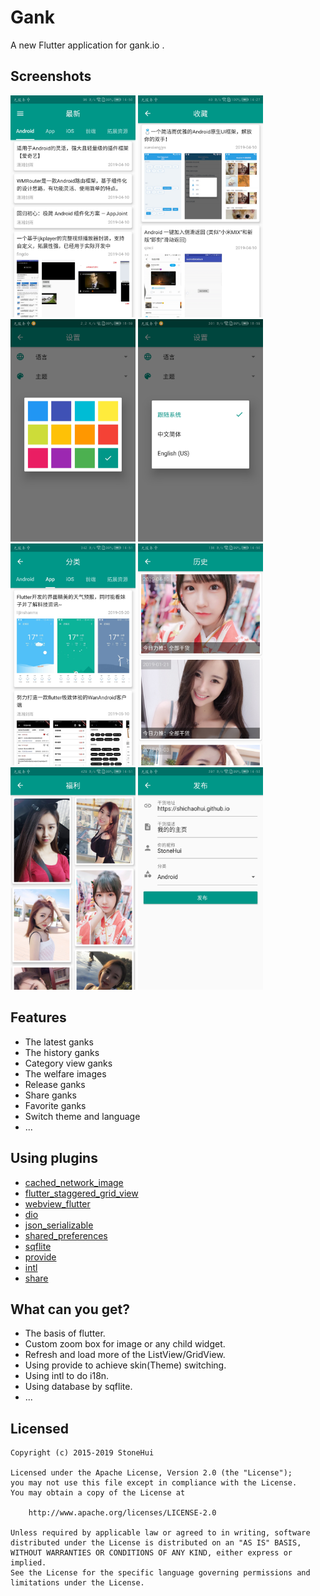 # Gank

A new Flutter application for gank.io .

## Screenshots

<img src="./screenshots/home.jpg" width=200> <img src="./screenshots/drawer.jpg" width=200> <img src="./screenshots/theme.jpg" width=200> <img src="./screenshots/language.jpg" width=200> <img src="./screenshots/category.jpg" width=200> <img src="./screenshots/history.jpg" width=200> <img src="./screenshots/welfare.jpg" width=200> <img src="./screenshots/release.jpg" width=200>

## Features

* The latest ganks
* The history ganks
* Category view ganks
* The welfare images
* Release ganks
* Share ganks
* Favorite ganks
* Switch theme and language
* ...

## Using plugins
* [cached_network_image](https://pub.dev/packages/cached_network_image)
* [flutter_staggered_grid_view](https://pub.dev/packages/flutter_staggered_grid_view)
* [webview_flutter](https://pub.dev/packages/webview_flutter)
* [dio](https://pub.dev/packages/dio)
* [json_serializable](https://pub.dev/packages/json_serializable)
* [shared_preferences](https://pub.dev/packages/shared_preferences)
* [sqflite](https://pub.dev/packages/sqflite)
* [provide](https://pub.dev/packages/provide)
* [intl](https://pub.dev/packages/intl)
* [share](https://pub.dev/packages/share)

## What can you get?

* The basis of flutter.
* Custom zoom box for image or any child widget.
* Refresh and load more of the ListView/GridView.
* Using provide to achieve skin(Theme) switching.
* Using intl to do i18n.
* Using database by sqflite.
* ...

## Licensed

```
Copyright (c) 2015-2019 StoneHui

Licensed under the Apache License, Version 2.0 (the "License");
you may not use this file except in compliance with the License.
You may obtain a copy of the License at

    http://www.apache.org/licenses/LICENSE-2.0

Unless required by applicable law or agreed to in writing, software
distributed under the License is distributed on an "AS IS" BASIS,
WITHOUT WARRANTIES OR CONDITIONS OF ANY KIND, either express or implied.
See the License for the specific language governing permissions and
limitations under the License.
```
